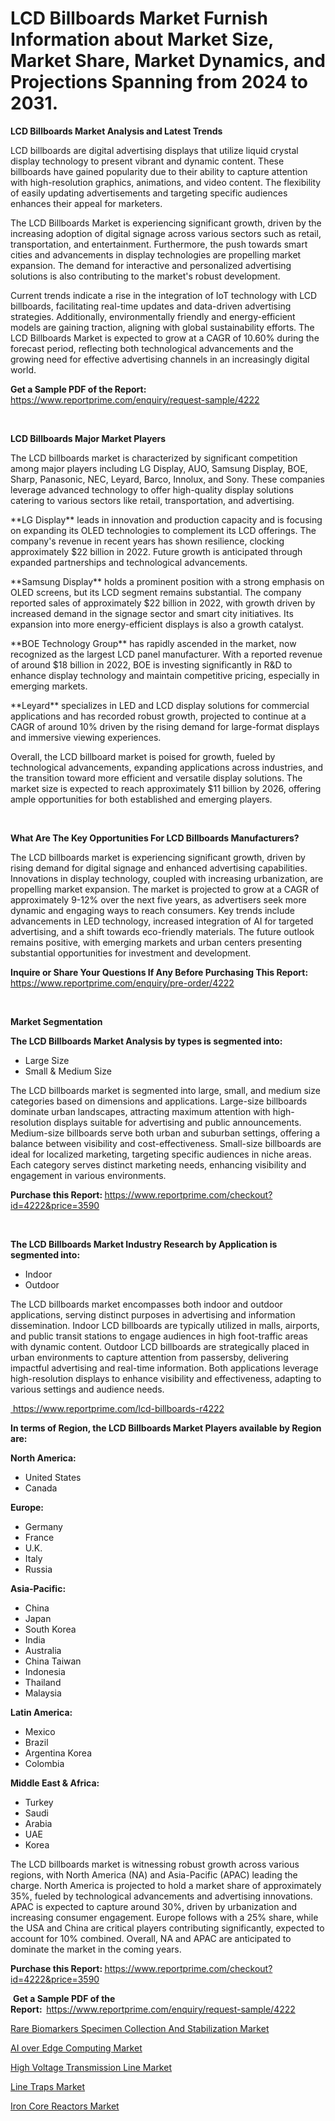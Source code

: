<p><h1>LCD Billboards Market Furnish Information about Market Size, Market Share, Market Dynamics, and Projections Spanning from 2024 to 2031.</h1></p><p><strong>LCD Billboards Market Analysis and Latest Trends</strong></p>
<p><p>LCD billboards are digital advertising displays that utilize liquid crystal display technology to present vibrant and dynamic content. These billboards have gained popularity due to their ability to capture attention with high-resolution graphics, animations, and video content. The flexibility of easily updating advertisements and targeting specific audiences enhances their appeal for marketers.</p><p>The LCD Billboards Market is experiencing significant growth, driven by the increasing adoption of digital signage across various sectors such as retail, transportation, and entertainment. Furthermore, the push towards smart cities and advancements in display technologies are propelling market expansion. The demand for interactive and personalized advertising solutions is also contributing to the market's robust development.</p><p>Current trends indicate a rise in the integration of IoT technology with LCD billboards, facilitating real-time updates and data-driven advertising strategies. Additionally, environmentally friendly and energy-efficient models are gaining traction, aligning with global sustainability efforts. The LCD Billboards Market is expected to grow at a CAGR of 10.60% during the forecast period, reflecting both technological advancements and the growing need for effective advertising channels in an increasingly digital world.</p></p>
<p><strong>Get a Sample PDF of the Report:&nbsp;</strong> <a href="https://www.reportprime.com/enquiry/request-sample/4222?utm_campaign=1720&utm_medium=2&utm_source=Github&utm_content=ia&utm_term=27112024&utm_id=lcd-billboards">https://www.reportprime.com/enquiry/request-sample/4222</a></p>
<p>&nbsp;</p>
<p><strong>LCD Billboards Major Market Players</strong></p>
<p><p>The LCD billboards market is characterized by significant competition among major players including LG Display, AUO, Samsung Display, BOE, Sharp, Panasonic, NEC, Leyard, Barco, Innolux, and Sony. These companies leverage advanced technology to offer high-quality display solutions catering to various sectors like retail, transportation, and advertising.</p><p>**LG Display** leads in innovation and production capacity and is focusing on expanding its OLED technologies to complement its LCD offerings. The company's revenue in recent years has shown resilience, clocking approximately $22 billion in 2022. Future growth is anticipated through expanded partnerships and technological advancements.</p><p>**Samsung Display** holds a prominent position with a strong emphasis on OLED screens, but its LCD segment remains substantial. The company reported sales of approximately $22 billion in 2022, with growth driven by increased demand in the signage sector and smart city initiatives. Its expansion into more energy-efficient displays is also a growth catalyst.</p><p>**BOE Technology Group** has rapidly ascended in the market, now recognized as the largest LCD panel manufacturer. With a reported revenue of around $18 billion in 2022, BOE is investing significantly in R&D to enhance display technology and maintain competitive pricing, especially in emerging markets.</p><p>**Leyard** specializes in LED and LCD display solutions for commercial applications and has recorded robust growth, projected to continue at a CAGR of around 10% driven by the rising demand for large-format displays and immersive viewing experiences.</p><p>Overall, the LCD billboard market is poised for growth, fueled by technological advancements, expanding applications across industries, and the transition toward more efficient and versatile display solutions. The market size is expected to reach approximately $11 billion by 2026, offering ample opportunities for both established and emerging players.</p></p>
<p>&nbsp;</p>
<p><strong>What Are The Key Opportunities For LCD Billboards Manufacturers?</strong></p>
<p><p>The LCD billboards market is experiencing significant growth, driven by rising demand for digital signage and enhanced advertising capabilities. Innovations in display technology, coupled with increasing urbanization, are propelling market expansion. The market is projected to grow at a CAGR of approximately 9-12% over the next five years, as advertisers seek more dynamic and engaging ways to reach consumers. Key trends include advancements in LED technology, increased integration of AI for targeted advertising, and a shift towards eco-friendly materials. The future outlook remains positive, with emerging markets and urban centers presenting substantial opportunities for investment and development.</p></p>
<p><strong>Inquire or Share Your Questions If Any Before Purchasing This Report:</strong> <a href="https://www.reportprime.com/enquiry/pre-order/4222?utm_campaign=1720&utm_medium=2&utm_source=Github&utm_content=ia&utm_term=27112024&utm_id=lcd-billboards">https://www.reportprime.com/enquiry/pre-order/4222</a></p>
<p>&nbsp;</p>
<p><strong>Market Segmentation</strong></p>
<p><strong>The LCD Billboards Market Analysis by types is segmented into:</strong></p>
<p><ul><li>Large Size</li><li>Small & Medium Size</li></ul></p>
<p><p>The LCD billboards market is segmented into large, small, and medium size categories based on dimensions and applications. Large-size billboards dominate urban landscapes, attracting maximum attention with high-resolution displays suitable for advertising and public announcements. Medium-size billboards serve both urban and suburban settings, offering a balance between visibility and cost-effectiveness. Small-size billboards are ideal for localized marketing, targeting specific audiences in niche areas. Each category serves distinct marketing needs, enhancing visibility and engagement in various environments.</p></p>
<p><strong>Purchase this Report:&nbsp;</strong><a href="https://www.reportprime.com/checkout?id=4222&price=3590&utm_campaign=1720&utm_medium=2&utm_source=Github&utm_content=ia&utm_term=27112024&utm_id=lcd-billboards">https://www.reportprime.com/checkout?id=4222&price=3590</a></p>
<p>&nbsp;</p>
<p><strong>The LCD Billboards Market Industry Research by Application is segmented into:</strong></p>
<p><ul><li>Indoor</li><li>Outdoor</li></ul></p>
<p><p>The LCD billboards market encompasses both indoor and outdoor applications, serving distinct purposes in advertising and information dissemination. Indoor LCD billboards are typically utilized in malls, airports, and public transit stations to engage audiences in high foot-traffic areas with dynamic content. Outdoor LCD billboards are strategically placed in urban environments to capture attention from passersby, delivering impactful advertising and real-time information. Both applications leverage high-resolution displays to enhance visibility and effectiveness, adapting to various settings and audience needs.</p></p>
<p><a href="https://www.reportprime.com/lcd-billboards-r4222?utm_campaign=1720&utm_medium=2&utm_source=Github&utm_content=ia&utm_term=27112024&utm_id=lcd-billboards">&nbsp;https://www.reportprime.com/lcd-billboards-r4222</a></p>
<p><strong>In terms of Region, the LCD Billboards Market Players available by Region are:</strong></p>
<p>
    <p> <strong> North America: </strong>
        <ul>
            <li>United States</li>
            <li>Canada</li>
        </ul>
        </p> 
    <p> <strong> Europe: </strong>
        <ul>
            <li>Germany</li>
            <li>France</li>
            <li>U.K.</li>
            <li>Italy</li>
            <li>Russia</li>
        </ul>
        </p> 
    <p> <strong> Asia-Pacific: </strong>
        <ul>
            <li>China</li>
            <li>Japan</li>
            <li>South Korea</li>
            <li>India</li>
            <li>Australia</li>
            <li>China Taiwan</li>
            <li>Indonesia</li>
            <li>Thailand</li>
            <li>Malaysia</li>
        </ul>
        </p> 
    <p> <strong> Latin America: </strong>
        <ul>
            <li>Mexico</li>
            <li>Brazil</li>
            <li>Argentina Korea</li>
            <li>Colombia</li>
        </ul>
        </p> 
    <p> <strong> Middle East & Africa: </strong>
        <ul>
            <li>Turkey</li>
            <li>Saudi</li>
            <li>Arabia</li>
            <li>UAE</li>
            <li>Korea</li>
        </ul>
    </p>
    </p>
<p><p>The LCD billboards market is witnessing robust growth across various regions, with North America (NA) and Asia-Pacific (APAC) leading the charge. North America is projected to hold a market share of approximately 35%, fueled by technological advancements and advertising innovations. APAC is expected to capture around 30%, driven by urbanization and increasing consumer engagement. Europe follows with a 25% share, while the USA and China are critical players contributing significantly, expected to account for 10% combined. Overall, NA and APAC are anticipated to dominate the market in the coming years.</p></p>
<p><strong>Purchase this Report: </strong><a href="https://www.reportprime.com/checkout?id=4222&price=3590&utm_campaign=1720&utm_medium=2&utm_source=Github&utm_content=ia&utm_term=27112024&utm_id=lcd-billboards">https://www.reportprime.com/checkout?id=4222&price=3590</a></p>
<p>&nbsp;<strong>Get a Sample PDF of the Report:&nbsp;&nbsp;</strong><a href="https://www.reportprime.com/enquiry/request-sample/4222?utm_campaign=1720&utm_medium=2&utm_source=Github&utm_content=ia&utm_term=27112024&utm_id=lcd-billboards">https://www.reportprime.com/enquiry/request-sample/4222</a></p>
<p><strong></strong></p>
<p><p><a href="https://issuu.com/reportprime-2/docs/rare-biomarkers-specimen-collection_2a5f3520539255?utm_campaign=1720&utm_medium=2&utm_source=Github&utm_content=ia&utm_term=27112024&utm_id=lcd-billboards">Rare Biomarkers Specimen Collection And Stabilization Market</a></p><p><a href="https://issuu.com/reportprime-2/docs/ai-over-edge-computing-market-size-_be60aad347f20f?utm_campaign=1720&utm_medium=2&utm_source=Github&utm_content=ia&utm_term=27112024&utm_id=lcd-billboards">AI over Edge Computing Market</a></p><p><a href="https://www.linkedin.com/pulse/high-voltage-transmission-line-market-industry-landscape-tw4sf?utm_campaign=1720&utm_medium=2&utm_source=Github&utm_content=ia&utm_term=27112024&utm_id=lcd-billboards">High Voltage Transmission Line Market</a></p><p><a href="https://www.linkedin.com/pulse/line-traps-market-trends-prediction-ofthe-cagr84from-2024-azbkf?utm_campaign=1720&utm_medium=2&utm_source=Github&utm_content=ia&utm_term=27112024&utm_id=lcd-billboards">Line Traps Market</a></p><p><a href="https://www.linkedin.com/pulse/whats-next-iron-core-reactors-market-look-116-cagr-growth-bexpf?utm_campaign=1720&utm_medium=2&utm_source=Github&utm_content=ia&utm_term=27112024&utm_id=lcd-billboards">Iron Core Reactors Market</a></p></p>